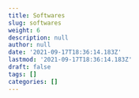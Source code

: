 ```yaml
---
title: Softwares
slug: softwares
weight: 6
description: null
author: null
date: '2021-09-17T18:36:14.183Z'
lastmod: '2021-09-17T18:36:14.183Z'
draft: false
tags: []
categories: []
---
```


